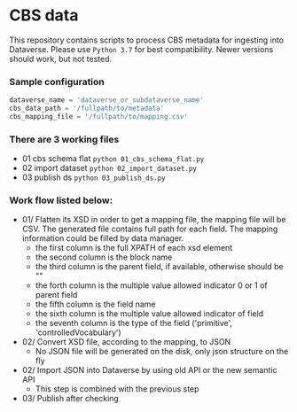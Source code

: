 # CBS data

This repository contains scripts to process CBS metadata for ingesting into Dataverse.
Please use `Python 3.7` for best compatibility. Newer versions should work, but not tested. 

### Sample configuration
```python
dataverse_name = 'dataverse_or_subdataverse_name'
cbs_data_path = '/fullpath/to/metadata'
cbs_mapping_file = '/fullpath/to/mapping.csv'
```
### There are 3 working files
 * 01 cbs schema flat `python 01_cbs_schema_flat.py`
 * 02 import dataset `python 02_import_dataset.py`
 * 03 publish ds `python 03_publish_ds.py`

### Work flow listed below: 
 * 01/ Flatten its XSD in order to get a mapping file, the mapping file will be CSV. The generated file contains full path for each field. The mapping information could be filled by data manager.
   * the first column is the full XPATH of each xsd element 
   * the second column is the block name
   * the third column is the parent field, if available, otherwise should be ""
   * the forth column is the multiple value allowed indicator 0 or 1 of parent field
   * the fifth column is the field name
   * the sixth column is the multiple value allowed indicator of field
   * the seventh column is the type of the field ('primitive', 'controlledVocabulary')
 * 02/ Convert XSD file, according to the mapping, to JSON
   * No JSON file will be generated on the disk, only json structure on the fly
 * 02/ Import JSON into Dataverse by using old API or the new semantic API
   * This step is combined with the previous step
 * 03/ Publish after checking
